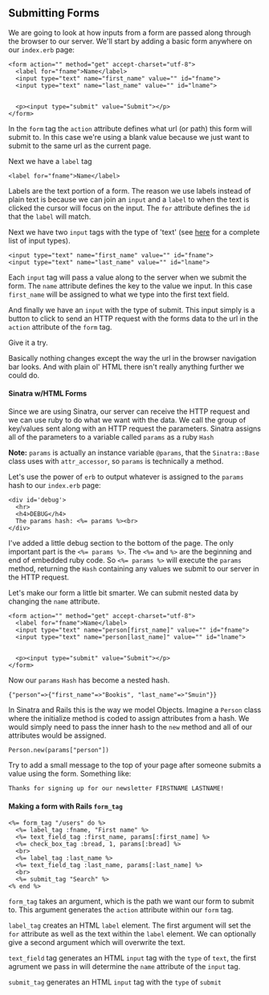 ## Submitting Forms

We are going to look at how inputs from a form are passed along through the browser to our server. We'll start by adding a basic form anywhere on our `index.erb` page:

    <form action="" method="get" accept-charset="utf-8">
      <label for="fname">Name</label>
      <input type="text" name="first_name" value="" id="fname">
      <input type="text" name="last_name" value="" id="lname">


      <p><input type="submit" value="Submit"></p>
    </form>
    
In the `form` tag the `action` attribute defines what url (or path) this form will submit to. In this case we're using a blank value because we just want to submit to the same url as the current page.

Next we have a `label` tag

    <label for="fname">Name</label>
    
Labels are the text portion of a form. The reason we use labels instead of plain text is because we can join an `input` and a `label` to when the text is clicked the cursor will focus on the input. The `for` attribute defines the `id` that the `label` will match.

Next we have two `input` tags with the type of 'text' (see [here](http://www.htmldog.com/reference/htmltags/input/) for a complete list of input types). 

    <input type="text" name="first_name" value="" id="fname">
    <input type="text" name="last_name" value="" id="lname">
    
Each `input` tag will pass a value along to the server when we submit the form. The `name` attribute defines the key to the value we input. In this case `first_name` will be assigned to what we type into the first text field.

And finally we have an `input` with the type of submit. This input simply is a button to click to send an HTTP request with the forms data to the url in the `action` attribute of the `form` tag.

Give it a try.

Basically nothing changes except the way the url in the browser navigation bar looks. And with plain ol' HTML there isn't really anything further we could do. 

#### Sinatra w/HTML Forms
    
Since we are using Sinatra, our server can receive the HTTP request and we can use ruby to do what we want with the data. We call the group of key/values sent along with an HTTP request the parameters. Sinatra assigns all of the parameters to a variable called `params` as a ruby `Hash` 

**Note:** `params` is actually an instance variable `@params`, that the `Sinatra::Base` class uses with `attr_accessor`, so `params` is technically a method.

Let's use the power of `erb` to output whatever is assigned to the `params` hash to our `index.erb` page:

    <div id='debug'>
      <hr>
      <h4>DEBUG</h4>
      The params hash: <%= params %><br>
    </div>
    
I've added a little debug section to the bottom of the page. The only important part is the `<%= params %>`. The `<%=` and `%>` are the beginning and end of embedded ruby code. So `<%= params %>` will execute the `params` method, returning the `Hash` containing any values we submit to our server in the HTTP request.

Let's make our form a little bit smarter. We can submit nested data by changing the `name` attribute.


    <form action="" method="get" accept-charset="utf-8">
      <label for="fname">Name</label>
      <input type="text" name="person[first_name]" value="" id="fname">
      <input type="text" name="person[last_name]" value="" id="lname">


      <p><input type="submit" value="Submit"></p>
    </form>
    
Now our `params` `Hash` has become a nested hash.

    {"person"=>{"first_name"=>"Bookis", "last_name"=>"Smuin"}}
    
In Sinatra and Rails this is the way we model Objects. Imagine a `Person` class where the initialize method is coded to assign attributes from a hash. We would simply need to pass the inner hash to the `new` method and all of our attributes would be assigned.

    Person.new(params["person"])
    
Try to add a small message to the top of your page after someone submits a value using the form. Something like:

    Thanks for signing up for our newsletter FIRSTNAME LASTNAME!
    
#### Making a form with Rails `form_tag`

    <%= form_tag "/users" do %>
      <%= label_tag :fname, "First name" %>
      <%= text_field_tag :first_name, params[:first_name] %>
      <%= check_box_tag :bread, 1, params[:bread] %>
      <br>
      <%= label_tag :last_name %>
      <%= text_field_tag :last_name, params[:last_name] %>
      <br>
      <%= submit_tag "Search" %>
    <% end %>
    
`form_tag` takes an argument, which is the path we want our form to submit to. This argument generates the `action` attribute within our `form` tag.

`label_tag` creates an HTML `label` element. The first argument will set the `for` attribute as well as the text within the `label` element. We can optionally give a second argument which will overwrite the text.

`text_field` tag generates an HTML `input` tag with the `type` of `text`, the first agrument we pass in will determine the `name` attribute of the `input` tag.

`submit_tag` generates an HTML `input` tag with the `type` of `submit`
    
